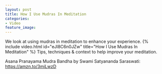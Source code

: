 ```yaml
---
layout: post
title: How I Use Mudras In Meditation
categories:
- Video
feature_image: 
---
```


We look at using mudras in meditation to enhance your experience. 
{% include video.html id="eJl8C6n0JZw" title="How I Use Mudras In Meditation" %}
Tips, techniques & context to help improve your meditation.

Asana Pranayama Mudra  Bandha by Swami Satyananda Saraswati:  https://amzn.to/3miLwzD
